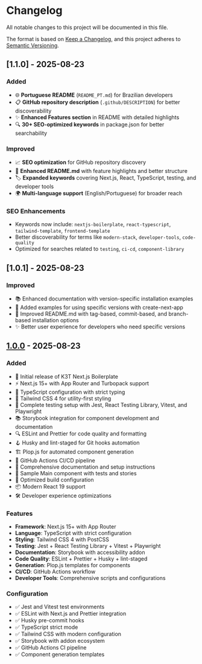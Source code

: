# Changelog

All notable changes to this project will be documented in this file.

The format is based on [Keep a Changelog](https://keepachangelog.com/en/1.0.0/),
and this project adheres to [Semantic Versioning](https://semver.org/spec/v2.0.0.html).

## [1.1.0] - 2025-08-23

### Added

- 🌐 **Portuguese README** (`README_PT.md`) for Brazilian developers
- 📋 **GitHub repository description** (`.github/DESCRIPTION`) for better discoverability
- ✨ **Enhanced Features section** in README with detailed highlights
- 🔍 **30+ SEO-optimized keywords** in package.json for better searchability

### Improved

- 📈 **SEO optimization** for GitHub repository discovery
- 🎯 **Enhanced README.md** with feature highlights and better structure
- 🏷️ **Expanded keywords** covering Next.js, React, TypeScript, testing, and developer tools
- 🌍 **Multi-language support** (English/Portuguese) for broader reach

### SEO Enhancements

- Keywords now include: `nextjs-boilerplate`, `react-typescript`, `tailwind-template`, `frontend-template`
- Better discoverability for terms like `modern-stack`, `developer-tools`, `code-quality`
- Optimized for searches related to `testing`, `ci-cd`, `component-library`

## [1.0.1] - 2025-08-23

### Improved

- 📚 Enhanced documentation with version-specific installation examples
- 🔗 Added examples for using specific versions with create-next-app
- 📖 Improved README.md with tag-based, commit-based, and branch-based installation options
- ✨ Better user experience for developers who need specific versions

## [1.0.0] - 2025-08-23

### Added

- 🎉 Initial release of K3T Next.js Boilerplate
- ⚡ Next.js 15+ with App Router and Turbopack support
- 🔷 TypeScript configuration with strict typing
- 🎨 Tailwind CSS 4 for utility-first styling
- 🧪 Complete testing setup with Jest, React Testing Library, Vitest, and Playwright
- 📚 Storybook integration for component development and documentation
- 🔍 ESLint and Prettier for code quality and formatting
- 🪝 Husky and lint-staged for Git hooks automation
- 🏗️ Plop.js for automated component generation
- 🚀 GitHub Actions CI/CD pipeline
- 📖 Comprehensive documentation and setup instructions
- 🧩 Sample Main component with tests and stories
- 🎯 Optimized build configuration
- 📦 Modern React 19 support
- 🛠️ Developer experience optimizations

### Features

- **Framework**: Next.js 15+ with App Router
- **Language**: TypeScript with strict configuration
- **Styling**: Tailwind CSS 4 with PostCSS
- **Testing**: Jest + React Testing Library + Vitest + Playwright
- **Documentation**: Storybook with accessibility addon
- **Code Quality**: ESLint + Prettier + Husky + lint-staged
- **Generation**: Plop.js templates for components
- **CI/CD**: GitHub Actions workflow
- **Developer Tools**: Comprehensive scripts and configurations

### Configuration

- ✅ Jest and Vitest test environments
- ✅ ESLint with Next.js and Prettier integration
- ✅ Husky pre-commit hooks
- ✅ TypeScript strict mode
- ✅ Tailwind CSS with modern configuration
- ✅ Storybook with addon ecosystem
- ✅ GitHub Actions CI pipeline
- ✅ Component generation templates

[1.0.0]: https://github.com/kode3tech/k3t-nextjs-boilerplate/releases/tag/v1.0.0
